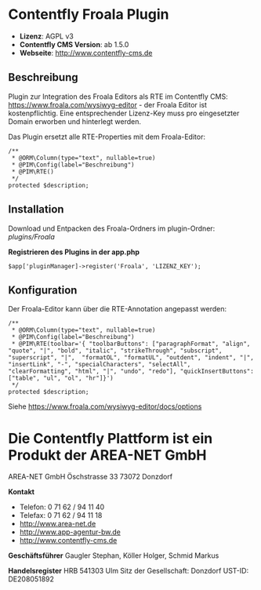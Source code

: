 # Contentfly Froala Plugin
- **Lizenz**: AGPL v3
- **Contentfly CMS Version**: ab 1.5.0
- **Webseite**: http://www.contentfly-cms.de

## Beschreibung

Plugin zur Integration des Froala Editors als RTE im Contentfly CMS: https://www.froala.com/wysiwyg-editor - der Froala Editor ist kostenpflichtig. Eine entsprechender Lizenz-Key muss pro eingesetzter Domain erworben und hinterlegt werden.

Das Plugin ersetzt alle RTE-Properties mit dem Froala-Editor:

```
/**
 * @ORM\Column(type="text", nullable=true)
 * @PIM\Config(label="Beschreibung")
 * @PIM\RTE()
 */
protected $description;
```

## Installation

Download und Entpacken des Froala-Ordners im plugin-Ordner: _plugins/Froala_

**Registrieren des Plugins in der app.php**
```
$app['pluginManager]->register('Froala', 'LIZENZ_KEY');
```

## Konfiguration

Der Froala-Editor kann über die RTE-Annotation angepasst werden:
```
/**
 * @ORM\Column(type="text", nullable=true)
 * @PIM\Config(label="Beschreibung")
 * @PIM\RTE(toolbar='{ "toolbarButtons": ["paragraphFormat", "align", "quote", "|", "bold", "italic", "strikeThrough", "subscript", "superscript", "|",  "formatOL", "formatUL", "outdent", "indent", "|", "insertLink", "-", "specialCharacters", "selectAll", "clearFormatting", "html", "|", "undo", "redo"], "quickInsertButtons": ["table", "ul", "ol", "hr"]}')
 */
protected $description;
```

Siehe https://www.froala.com/wysiwyg-editor/docs/options


# Die Contentfly Plattform ist ein Produkt der AREA-NET GmbH

AREA-NET GmbH
Öschstrasse 33
73072 Donzdorf

**Kontakt**

- Telefon: 0 71 62 / 94 11 40
- Telefax: 0 71 62 / 94 11 18
- http://www.area-net.de
- http://www.app-agentur-bw.de
- http://www.contentfly-cms.de


**Geschäftsführer**
Gaugler Stephan, Köller Holger, Schmid Markus

**Handelsregister**
HRB 541303 Ulm
Sitz der Gesellschaft: Donzdorf
UST-ID: DE208051892




